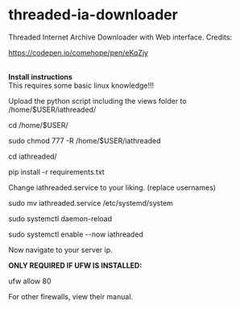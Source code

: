 # threaded-ia-downloader
Threaded Internet Archive Downloader with Web interface.
Credits:

https://codepen.io/comehope/pen/eKqZjy


<br>**Install instructions**
<br>This requires some basic linux knowledge!!!

Upload the python script including the views folder to /home/$USER/iathreaded/

cd /home/$USER/

sudo chmod 777 -R /home/$USER/iathreaded

cd iathreaded/

pip install -r requirements.txt

Change iathreaded.service to your liking. (replace usernames)

sudo mv iathreaded.service /etc/systemd/system

sudo systemctl daemon-reload

sudo systemctl enable --now iathreaded


Now navigate to your server ip.

**ONLY REQUIRED IF UFW IS INSTALLED:**

ufw allow 80

For other firewalls, view their manual.
